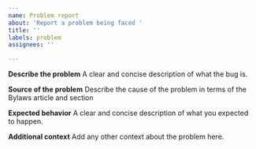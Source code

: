 ```yaml
---
name: Problem report
about: 'Report a problem being faced '
title: ''
labels: problem
assignees: ''

---
```


**Describe the problem**
A clear and concise description of what the bug is.

**Source of the problem**
Describe the cause of the problem in terms of the Bylaws article and section

**Expected behavior**
A clear and concise description of what you expected to happen.

**Additional context**
Add any other context about the problem here.
